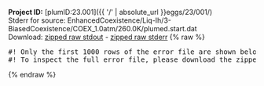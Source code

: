 **Project ID:** [plumID:23.001]({{ '/' | absolute_url }}eggs/23/001/)  
Stderr for source:  EnhancedCoexistence/Liq-Ih/3-BiasedCoexistence/COEX_1.0atm/260.0K/plumed.start.dat   
Download: [zipped raw stdout](plumed.start.dat.plumed_master.stdout.txt.zip) - [zipped raw stderr](plumed.start.dat.plumed_master.stderr.txt.zip) 
{% raw %}
<pre>
#! Only the first 1000 rows of the error file are shown below
#! To inspect the full error file, please download the zipped raw stderr file above
</pre>
{% endraw %}
